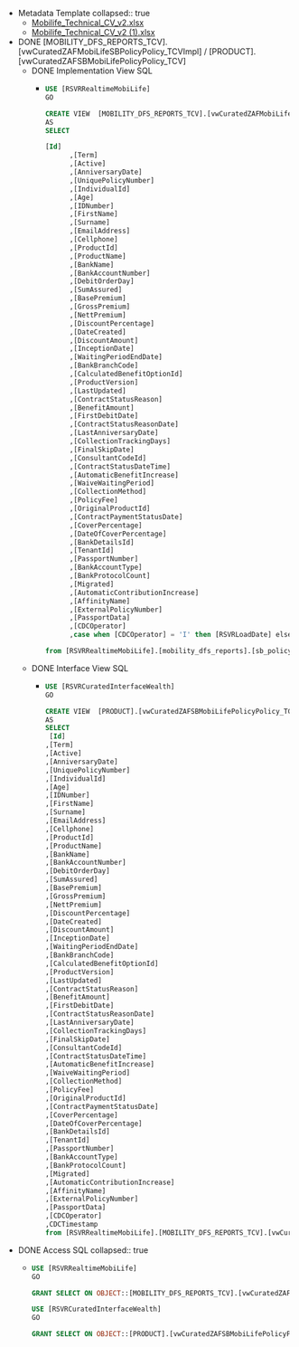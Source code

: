 - Metadata Template
  collapsed:: true
	- [Mobilife_Technical_CV_v2.xlsx](../assets/Mobilife_Technical_CV_v2_1679564495950_0.xlsx)
	- [Mobilife_Technical_CV_v2 (1).xlsx](../assets/Mobilife_Technical_CV_v2_(1)_1679567078670_0.xlsx)
- DONE [MOBILITY_DFS_REPORTS_TCV].[vwCuratedZAFMobiLifeSBPolicyPolicy_TCVImpl] / [PRODUCT].[vwCuratedZAFSBMobiLifePolicyPolicy_TCV]
	- DONE Implementation View SQL
		- ```sql
		  USE [RSVRRealtimeMobiLife]
		  GO
		  
		  CREATE VIEW  [MOBILITY_DFS_REPORTS_TCV].[vwCuratedZAFMobiLifeSBPolicyPolicy_TCVImpl]
		  AS  
		  SELECT
		  
		  [Id]
		        ,[Term]
		        ,[Active]
		        ,[AnniversaryDate]
		        ,[UniquePolicyNumber]
		        ,[IndividualId]
		        ,[Age]
		        ,[IDNumber]
		        ,[FirstName]
		        ,[Surname]
		        ,[EmailAddress]
		        ,[Cellphone]
		        ,[ProductId]
		        ,[ProductName]
		        ,[BankName]
		        ,[BankAccountNumber]
		        ,[DebitOrderDay]
		        ,[SumAssured]
		        ,[BasePremium]
		        ,[GrossPremium]
		        ,[NettPremium]
		        ,[DiscountPercentage]
		        ,[DateCreated]
		        ,[DiscountAmount]
		        ,[InceptionDate]
		        ,[WaitingPeriodEndDate]
		        ,[BankBranchCode]
		        ,[CalculatedBenefitOptionId]
		        ,[ProductVersion]
		        ,[LastUpdated]
		        ,[ContractStatusReason]
		        ,[BenefitAmount]
		        ,[FirstDebitDate]
		        ,[ContractStatusReasonDate]
		        ,[LastAnniversaryDate]
		        ,[CollectionTrackingDays]
		        ,[FinalSkipDate]
		        ,[ConsultantCodeId]
		        ,[ContractStatusDateTime]
		        ,[AutomaticBenefitIncrease]
		        ,[WaiveWaitingPeriod]
		        ,[CollectionMethod]
		        ,[PolicyFee]
		        ,[OriginalProductId]
		        ,[ContractPaymentStatusDate]
		        ,[CoverPercentage]
		        ,[DateOfCoverPercentage]
		        ,[BankDetailsId]
		        ,[TenantId]
		        ,[PassportNumber]
		        ,[BankAccountType]
		        ,[BankProtocolCount]
		        ,[Migrated]
		        ,[AutomaticContributionIncrease]
		        ,[AffinityName]
		        ,[ExternalPolicyNumber]
		        ,[PassportData]
		        ,[CDCOperator]
		        ,case when [CDCOperator] = 'I' then [RSVRLoadDate] else  [CDCUpdateDate] end as CDCTimestamp
		  
		  from [RSVRRealtimeMobiLife].[mobility_dfs_reports].[sb_policy_policy] WITH (NOLOCK)
		  ```
	- DONE Interface View SQL
		- ```sql
		  USE [RSVRCuratedInterfaceWealth]
		  GO
		  
		  CREATE VIEW  [PRODUCT].[vwCuratedZAFSBMobiLifePolicyPolicy_TCV]
		  AS  
		  SELECT
		   [Id]
		  ,[Term]
		  ,[Active]
		  ,[AnniversaryDate]
		  ,[UniquePolicyNumber]
		  ,[IndividualId]
		  ,[Age]
		  ,[IDNumber]
		  ,[FirstName]
		  ,[Surname]
		  ,[EmailAddress]
		  ,[Cellphone]
		  ,[ProductId]
		  ,[ProductName]
		  ,[BankName]
		  ,[BankAccountNumber]
		  ,[DebitOrderDay]
		  ,[SumAssured]
		  ,[BasePremium]
		  ,[GrossPremium]
		  ,[NettPremium]
		  ,[DiscountPercentage]
		  ,[DateCreated]
		  ,[DiscountAmount]
		  ,[InceptionDate]
		  ,[WaitingPeriodEndDate]
		  ,[BankBranchCode]
		  ,[CalculatedBenefitOptionId]
		  ,[ProductVersion]
		  ,[LastUpdated]
		  ,[ContractStatusReason]
		  ,[BenefitAmount]
		  ,[FirstDebitDate]
		  ,[ContractStatusReasonDate]
		  ,[LastAnniversaryDate]
		  ,[CollectionTrackingDays]
		  ,[FinalSkipDate]
		  ,[ConsultantCodeId]
		  ,[ContractStatusDateTime]
		  ,[AutomaticBenefitIncrease]
		  ,[WaiveWaitingPeriod]
		  ,[CollectionMethod]
		  ,[PolicyFee]
		  ,[OriginalProductId]
		  ,[ContractPaymentStatusDate]
		  ,[CoverPercentage]
		  ,[DateOfCoverPercentage]
		  ,[BankDetailsId]
		  ,[TenantId]
		  ,[PassportNumber]
		  ,[BankAccountType]
		  ,[BankProtocolCount]
		  ,[Migrated]
		  ,[AutomaticContributionIncrease]
		  ,[AffinityName]
		  ,[ExternalPolicyNumber]
		  ,[PassportData]
		  ,[CDCOperator]
		  ,CDCTimestamp
		  from [RSVRRealtimeMobiLife].[MOBILITY_DFS_REPORTS_TCV].[vwCuratedZAFMobiLifeSBPolicyPolicy_TCVImpl] WITH (NOLOCK)  
		  ```
- DONE Access SQL
  collapsed:: true
	- ```sql
	  USE [RSVRRealtimeMobiLife]
	  GO
	  
	  GRANT SELECT ON OBJECT::[MOBILITY_DFS_REPORTS_TCV].[vwCuratedZAFMobiLifeSBPolicyPolicy_TCVImpl] TO RSVR_P_CV_ZAF_MOBILIFE_READ
	  
	  USE [RSVRCuratedInterfaceWealth]
	  GO
	  
	  GRANT SELECT ON OBJECT::[PRODUCT].[vwCuratedZAFSBMobiLifePolicyPolicy_TCV] TO RSVR_P_CV_ZAF_MOBILIFE_READ
	  ```